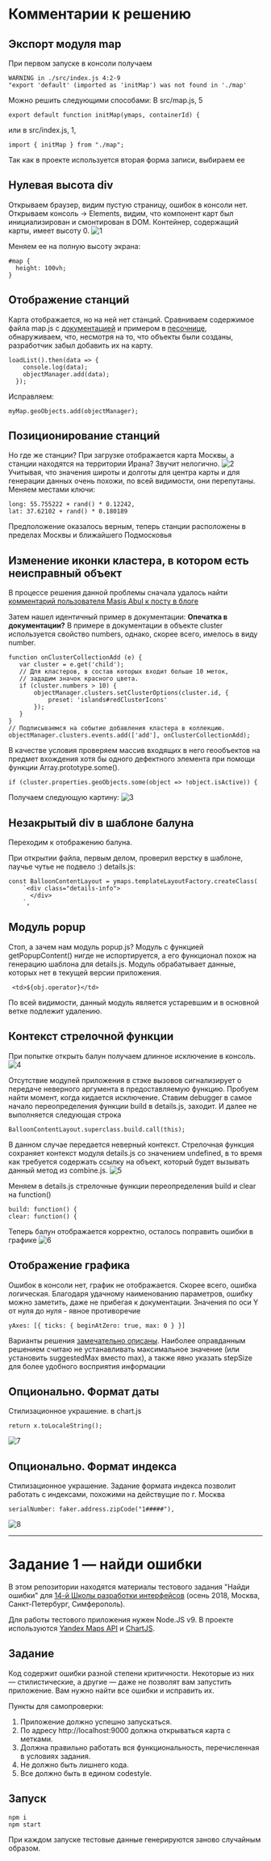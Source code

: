 # Комментарии к решению 
## Экспорт модуля map
При первом запуске в консоли получаем
```
WARNING in ./src/index.js 4:2-9
"export 'default' (imported as 'initMap') was not found in './map'
```

Можно решить следующими способами:
В src/map.js, 5
```
export default function initMap(ymaps, containerId) {
```
или в src/index.js, 1, 
```
import { initMap } from "./map";
```
Так как в проекте используется вторая форма записи, выбираем ее

## Нулевая высота div
Открываем браузер, видим пустую страницу, ошибок в консоли нет.
Открываем консоль -> Elements, видим, что компонент карт был инициализирован и смонтирован в DOM. Контейнер, содержащий карты, имеет высоту 0.
![1](https://pp.userapi.com/c824203/v824203828/1927da/uCgQ8Pwi60M.jpg)

Меняем ее на полную высоту экрана:
```
#map {
  height: 100vh;
}
```

## Отображение станций
Карта отображается, но на ней нет станций. Сравниваем содержимое файла map.js с [документацией](https://tech.yandex.ru/maps/doc/jsapi/2.1/dg/concepts/object-manager/about-docpage/) и примером в [песочнице](https://tech.yandex.ru/maps/jsbox/2.1/object_manager), обнаруживаем, что, несмотря на то, что объекты были созданы, разработчик забыл добавить их на карту.
```
loadList().then(data => {
    console.log(data);
    objectManager.add(data);
  });
```
Исправляем: 
```
myMap.geoObjects.add(objectManager);
```

## Позиционирование станций
Но где же станции? При загрузке отображается карта Москвы, а станции находятся на территории Ирана? Звучит нелогично.
![2](https://pp.userapi.com/c824203/v824203828/192800/jpuvuLeLCLA.jpg)
Учитывая, что значения широты и долготы для центра карты и для генерации данных очень похожи, по всей видимости, они перепутаны. Меняем местами ключи: 
```
long: 55.755222 + rand() * 0.12242,
lat: 37.62102 + rand() * 0.180189
```
Предположение оказалось верным, теперь станции расположены в пределах Москвы и ближайшего Подмосковья

## Изменение иконки кластера, в котором есть неисправный объект
В процессе решения данной проблемы сначала удалось найти [комментарий пользователя Masis Abul к посту в блоге](https://yandex.ru/blog/mapsapi/55358)

Затем нашел идентичный пример в документации:
**Опечатка в документации?** В примере в документации в объекте cluster используется свойство numbers, однако, скорее всего, имелось в виду number.
```
function onClusterCollectionAdd (e) {
   var cluster = e.get('child');
   // Для кластеров, в состав которых входит больше 10 меток,
   // зададим значок красного цвета.
   if (cluster.numbers > 10) {
       objectManager.clusters.setClusterOptions(cluster.id, {
           preset: 'islands#redClusterIcons'
       });
   }
}
// Подписываемся на событие добавления кластера в коллекцию.
objectManager.clusters.events.add(['add'], onClusterCollectionAdd);
```

В качестве условия проверяем массив входящих в него геообъектов на предмет вхождения хотя бы одного дефектного элемента при помощи функции Array.prototype.some().
```
if (cluster.properties.geoObjects.some(object => !object.isActive)) {
```

Получаем следующую картину:
![3](https://pp.userapi.com/c846019/v846019655/a61c7/Om_mnx-fsWM.jpg)

## Незакрытый div в шаблоне балуна
Переходим к отображению балуна.

При открытии файла, первым делом, проверил верстку в шаблоне, паучье чутье не подвело :)
details.js:
```
const BalloonContentLayout = ymaps.templateLayoutFactory.createClass(
    `<div class="details-info">
      </div>
    `,
```

## Модуль popup
Стоп, а зачем нам модуль popup.js? Модуль с функцией getPopupContent() нигде не испортируется, а его функционал похож на генерацию шаблона для details.js. Модуль обрабатывает данные, которых нет в текущей версии приложения.
```
 <td>${obj.operator}</td>
```

По всей видимости, данный модуль является устаревшим и в основной ветке подлежит удалению.

## Контекст стрелочной функции
При попытке открыть балун получаем длинное исключение в консоль.
![4](https://pp.userapi.com/c848624/v848624231/34252/w7JVN2QAlQQ.jpg)

Отсутствие модулей приложения в стэке вызовов сигнализирует о передаче неверного аргумента в предоставляемую функцию. Пробуем найти момент, когда кидается исключение. Ставим debugger в самое начало переопределения функции build в details.js, заходит. И далее не выполняется следующая строка
```
BalloonContentLayout.superclass.build.call(this);
``` 

В данном случае передается неверный контекст. Стрелочная функция сохраняет контекст модуля details.js со значением undefined, в то время как требуется содержать ссылку на объект, который будет вызывать данный метод из combine.js.
![5](https://pp.userapi.com/c848416/v848416100/36f46/Ys6YMTdtEMI.jpg)

Меняем в details.js стрелочные функции переопределения build и clear на function()
```
build: function() {
clear: function() {
```

Теперь балун отображается корректно, осталось поправить ошибки в графике
![6](https://pp.userapi.com/c845520/v845520975/a74d3/kTAkuVmweUI.jpg)

## Отображение графика
Ошибок в консоли нет, график не отображается. Скорее всего, ошибка логическая. Благодаря удачному наименованию параметров, ошибку можно заметить, даже не прибегая к документации. Значения по оси Y от нуля до нуля - явное противоречие
```
yAxes: [{ ticks: { beginAtZero: true, max: 0 } }]
```

Варианты решения [замечательно описаны](http://www.chartjs.org/docs/latest/axes/cartesian/linear.html#axis-range-settings). 
Наиболее оправданным решением считаю не устанавливать максимальное значение (или установить suggestedMax вместо max), а также явно указать stepSize для более удобного восприятия информации

## Опционально. Формат даты
Стилизационное украшение.
в chart.js
```
return x.toLocaleString();
```
![7](https://pp.userapi.com/c849528/v849528576/29d59/m4Lv4y0t-DQ.jpg)

## Опционально. Формат индекса
Стилизационное украшение. Задание формата индекса позволит работать с индексами, похожими на действущие по г. Москва
```
serialNumber: faker.address.zipCode("1#####"),
```
![8](https://pp.userapi.com/c849528/v849528576/29d68/rszZTVdN9aM.jpg)

---

# Задание 1 — найди ошибки

В этом репозитории находятся материалы тестового задания "Найди ошибки" для [14-й Школы разработки интерфейсов](https://academy.yandex.ru/events/frontend/shri_msk-2018-2) (осень 2018, Москва, Санкт-Петербург, Симферополь).

Для работы тестового приложения нужен Node.JS v9. В проекте используются [Yandex Maps API](https://tech.yandex.ru/maps/doc/jsapi/2.1/quick-start/index-docpage/) и [ChartJS](http://www.chartjs.org).

## Задание

Код содержит ошибки разной степени критичности. Некоторые из них — стилистические, а другие — даже не позволят вам запустить приложение. Вам нужно найти все ошибки и исправить их.

Пункты для самопроверки:

1. Приложение должно успешно запускаться.
1. По адресу http://localhost:9000 должна открываться карта с метками.
1. Должна правильно работать вся функциональность, перечисленная в условиях задания.
1. Не должно быть лишнего кода.
1. Все должно быть в едином codestyle.

## Запуск

```
npm i
npm start
```

При каждом запуске тестовые данные генерируются заново случайным образом.


